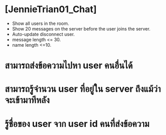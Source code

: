 # [JennieTrian01_Chat]
  - Show all users in the room.
  - Show 20 messages on the server before the user joins the server.
  - Auto-update disconnect user.
  - message length <= 30.
  - name length <=10.
# สามารถส่งข้อความไปหา user คนอื่นได้
# สามารถรู้จำนวน user ที่อยู่ใน server ถึงแม้ว่าจะเข้ามาทีหลัง
# รู้ชื่อของ user จาก  user id คนที่ส่งข้อความ
